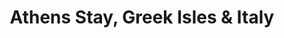---
category: mediterranean
title: Athens Stay, Greek Isles & Italy
class: athens-stay-greek-isles-and-italy
cruiseline: Carnival – Carnival Vista
special-info: Exclusive discounts, return flights and resort transfers
price: 849
nights: 11
cruise-url: http://www.planetcruise.co.uk/carnival-cruises/carnival-vista/10-October-2016/93670?referrersiteid=970
---